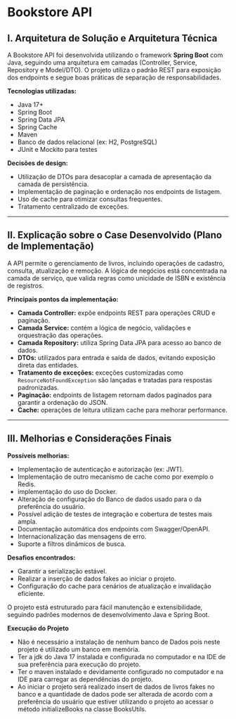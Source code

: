 # Bookstore API

## I. Arquitetura de Solução e Arquitetura Técnica

A Bookstore API foi desenvolvida utilizando o framework **Spring Boot** com Java, seguindo uma arquitetura em camadas (Controller, Service, Repository e Model/DTO). O projeto utiliza o padrão REST para exposição dos endpoints e segue boas práticas de separação de responsabilidades.

**Tecnologias utilizadas:**
- Java 17+
- Spring Boot
- Spring Data JPA
- Spring Cache
- Maven
- Banco de dados relacional (ex: H2, PostgreSQL)
- JUnit e Mockito para testes

**Decisões de design:**
- Utilização de DTOs para desacoplar a camada de apresentação da camada de persistência.
- Implementação de paginação e ordenação nos endpoints de listagem.
- Uso de cache para otimizar consultas frequentes.
- Tratamento centralizado de exceções.

---

## II. Explicação sobre o Case Desenvolvido (Plano de Implementação)

A API permite o gerenciamento de livros, incluindo operações de cadastro, consulta, atualização e remoção. A lógica de negócios está concentrada na camada de serviço, que valida regras como unicidade de ISBN e existência de registros.

**Principais pontos da implementação:**
- **Camada Controller:** expõe endpoints REST para operações CRUD e paginação.
- **Camada Service:** contém a lógica de negócio, validações e orquestração das operações.
- **Camada Repository:** utiliza Spring Data JPA para acesso ao banco de dados.
- **DTOs:** utilizados para entrada e saída de dados, evitando exposição direta das entidades.
- **Tratamento de exceções:** exceções customizadas como `ResourceNotFoundException` são lançadas e tratadas para respostas padronizadas.
- **Paginação:** endpoints de listagem retornam dados paginados para garantir a ordenação do JSON.
- **Cache:** operações de leitura utilizam cache para melhorar performance.

---

## III. Melhorias e Considerações Finais

**Possíveis melhorias:**
- Implementação de autenticação e autorização (ex: JWT).
- Implementação de outro mecanismo de cache como por exemplo o Redis.
- implementação do uso do Docker.
- Alteração de configuração do Banco de dados usado para o da preferência do usuário.  
- Possível adição de testes de integração e cobertura de testes mais ampla.
- Documentação automática dos endpoints com Swagger/OpenAPI.
- Internacionalização das mensagens de erro.
- Suporte a filtros dinâmicos de busca.

**Desafios encontrados:**
- Garantir a serialização estável.
- Realizar a inserção de dados fakes ao iniciar o projeto.
- Configuração do cache para cenários de atualização e invalidação eficiente.

O projeto está estruturado para fácil manutenção e extensibilidade, seguindo padrões modernos de desenvolvimento Java e Spring Boot.

**Execução do Projeto**
- Não é necessário a instalação de nenhum banco de Dados pois neste projeto é utilizado um banco em memória.
- Ter a jdk do Java 17 instalada e configurada no computador e na IDE de sua preferência para execução do projeto.
- Ter o maven instalado e devidamente configurado no computador e na IDE para carregar as dependências do projeto.
- Ao iniciar o projeto será realizado insert de dados de livros fakes no banco e a quantidade de dados pode ser alterada de acordo com a preferência do usuário que estiver utilizando o projeto ao acessar o método initializeBooks na classe BooksUtils.
